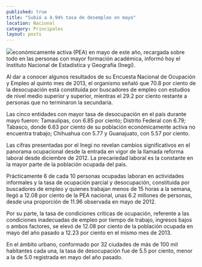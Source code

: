 ```yaml
---
published: true
title: "Subió a 4.94% tasa de desempleo en mayo"
location: Nacional
category: Principales
layout: posts
---
```


![](http://i.imgur.com/kO72bJAm.jpg)económicamente activa (PEA) en mayo de este año, recargada sobre todo en las personas con mayor formación académica, informó hoy el Instituto Nacional de Estadística y Geografía (Inegi).

Al dar a conocer algunos resultados de su Encuesta Nacional de Ocupación y Empleo al quinto mes de 2013, el organismo señaló que 70.8 por ciento de la desocupación está constituida por buscadores de empleo con estudios de nivel medio superior y superior, mientras el 29.2 por ciento restante a personas que no terminaron la secundaria.

Las cinco entidades con mayor tasa de desocupación en el país durante mayo fueron: Tamaulipas, con 6.85 por ciento; Distrito Federal con 6.79; Tabasco, donde 6.63 por ciento de su población económicamente activa no encuentra trabajo; Chihuahua con 5.77 y Guanajuato, con 5.57 por ciento.

Las cifras presentadas por el Inegi no revelan cambios significativos en el panorama ocupacional desde la entrada en vigor de la llamada reforma laboral desde diciembre de 2012. La precariedad laboral es la constante en la mayor parte de la población ocupada del país.

Prácticamente 6 de cada 10 personas ocupadas laboran en actividades informales y la tasa de ocupación parcial y desocupación, constituida por buscadores de empleo y quienes trabajan menos de 15 horas a la semana, llegó a 12.08 por ciento de la PEA nacional, unas 6.2 millones de personas, desde una proporción de 11.96 observada en mayo de 2012.

Por su parte, la tasa de condiciones críticas de ocupación, referente a las condiciones inadecuadas de empleo por tiempo de trabajo, ingresos bajos o ambos factores, se elevó de 12.08 por ciento de la población ocupada en mayo del año pasado a 12.23 por ciento en el mismo mes de 2013.

En el ámbito urbano, conformado por 32 ciudades de más de 100 mil habitantes cada una, la tasa de desocupación fue de 5.5 por ciento, menor a la de 5.0 registrada en mayo del año pasado.
